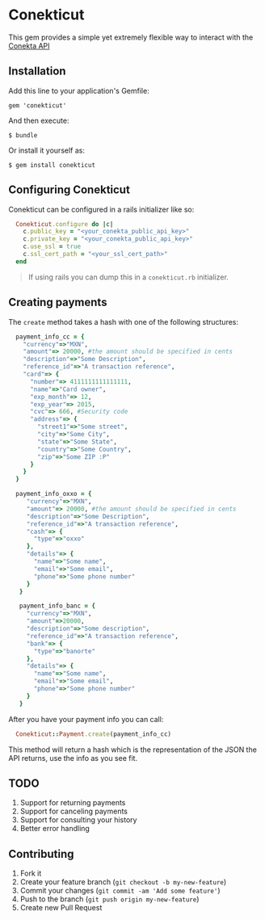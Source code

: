 # Conekticut

This gem provides a simple yet extremely flexible way to interact with the [Conekta API](https://www.conekta.io/docs/api)

## Installation

Add this line to your application's Gemfile:

    gem 'conekticut'

And then execute:

    $ bundle

Or install it yourself as:

    $ gem install conekticut

## Configuring Conekticut

Conekticut can be configured in a rails initializer like so:

```ruby
  Conekticut.configure do |c|
    c.public_key = "<your_conekta_public_api_key>"
    c.private_key = "<your_conekta_public_api_key>"
    c.use_ssl = true
    c.ssl_cert_path = "<your_ssl_cert_path>"
  end
```

> If using rails you can dump this in a `conekticut.rb` initializer.

## Creating payments

The `create` method takes a hash with one of the following structures:

```ruby
  payment_info_cc = {
    "currency"=>"MXN",
    "amount"=> 20000, #the amount should be specified in cents
    "description"=>"Some Description",
    "reference_id"=>"A transaction reference",
    "card"=> {
      "number"=> 4111111111111111,
      "name"=>"Card owner",
      "exp_month"=> 12,
      "exp_year"=> 2015,
      "cvc"=> 666, #Security code
      "address"=> {
        "street1"=>"Some street",
        "city"=>"Some City",
        "state"=>"Some State",
        "country"=>"Some Country",
        "zip"=>"Some ZIP :P"
      }
    }
  }

  payment_info_oxxo = {
     "currency"=>"MXN",
     "amount"=> 20000, #the amount should be specified in cents
     "description"=>"Some Description",
     "reference_id"=>"A transaction reference",
     "cash"=> {
       "type"=>"oxxo"
     },
     "details"=> {
       "name"=>"Some name",
       "email"=>"Some email",
       "phone"=>"Some phone number"
     }
   }

   payment_info_banc = {
     "currency"=>"MXN",
     "amount"=>20000,
     "description"=>"Some description",
     "reference_id"=>"A transaction reference",
     "bank"=> {
       "type"=>"banorte"
     },
     "details"=> {
       "name"=>"Some name",
       "email"=>"Some email",
       "phone"=>"Some phone number"
     }
   }
```

After you have your payment info you can call:

```ruby
  Conekticut::Payment.create(payment_info_cc)
```

This method will return a hash which is the representation of the JSON the API returns, use the info as you see fit.

## TODO

1. Support for returning payments
2. Support for canceling payments
3. Support for consulting your history
4. Better error handling

## Contributing

1. Fork it
2. Create your feature branch (`git checkout -b my-new-feature`)
3. Commit your changes (`git commit -am 'Add some feature'`)
4. Push to the branch (`git push origin my-new-feature`)
5. Create new Pull Request
